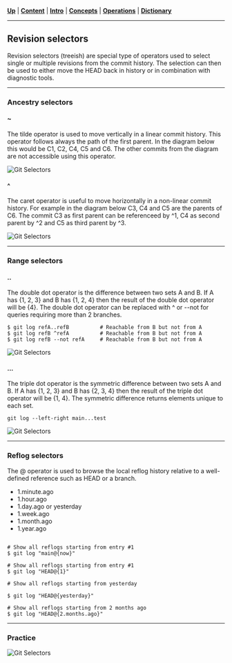 [**Up**](concepts.md) |
[**Content**](../README.md) |
[**Intro**](../01-Introduction/introduction.md) |
[**Concepts**](../02-Concepts/concepts.md) |
[**Operations**](../03-Operations/operations.md) |
[**Dictionary**](../04-Appendix/dictionary.md)
________________________________________________________________________________

## Revision selectors

Revision selectors (treeish) are special type of operators used to select single or 
multiple revisions from the commit history. The selection can then be used to 
either move the HEAD back in history or in combination with diagnostic tools.

-------------------------------------------------------------------------------
### Ancestry selectors

#### ~
The tilde operator is used to move vertically in a linear commit history. 
This operator follows always the path of the first parent. In the 
diagram below this would be C1, C2, C4, C5 and C6. The other commits from 
the diagram are not accessible using this operator.

![Git Selectors](../Assets/images/git-selectors-tilde.png)

#### ^
The caret operator is useful to move horizontally in a non-linear commit 
history. For example in the diagram below C3, C4 and C5 are the parents of 
C6. The commit C3 as first parent can be referenceed by ^1, C4 as second 
parent by ^2 and C5 as third parent by ^3. 

![Git Selectors](../Assets/images/git-selectors-caret.png)


-------------------------------------------------------------------------------
### Range selectors

#### ..
The double dot operator is the difference between two sets A and B. If A 
has {1, 2, 3} and B has {1, 2, 4} then the result of the double dot operator 
will be {4}. The double dot operator can be replaced with ^ or --not for 
queries requiring more than 2 branches. 

```shell
$ git log refA..refB          # Reachable from B but not from A
$ git log refB ^refA          # Reachable from B but not from A
$ git log refB --not refA     # Reachable from B but not from A
```

![Git Selectors](../Assets/images/git-selectors-double-dot.png)

#### ...
The triple dot operator is the symmetric difference between two sets A and B.
If A has {1, 2, 3} and B has {2, 3, 4} then the result of the triple dot 
operator will be {1, 4}. The symmetric difference returns elements unique to 
each set.

```shell
git log --left-right main...test
```
![Git Selectors](../Assets/images/git-selectors-triple-dot.png)

-------------------------------------------------------------------------------
### Reflog selectors
The @ operator is used to browse the local reflog history relative to a 
well-defined reference such as HEAD or a branch.

- 1.minute.ago
- 1.hour.ago
- 1.day.ago or yesterday
- 1.week.ago
- 1.month.ago
- 1.year.ago

```shell

# Show all reflogs starting from entry #1
$ git log "main@{now}"

# Show all reflogs starting from entry #1
$ git log "HEAD@{1}"

# Show all reflogs starting from yesterday

$ git log "HEAD@{yesterday}"

# Show all reflogs starting from 2 months ago
$ git log "HEAD@{2.months.ago}"
```

-------------------------------------------------------------------------------
### Practice

![Git Selectors](../Assets/images/git-selectors.png)
